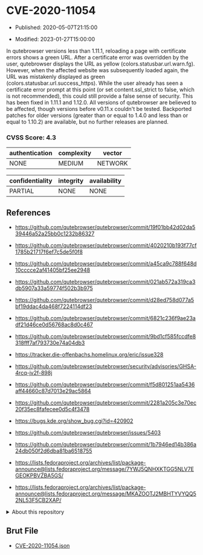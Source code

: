 # CVE-2020-11054

- Published: 2020-05-07T21:15:00

- Modified: 2023-01-27T15:00:00

In qutebrowser versions less than 1.11.1, reloading a page with certificate errors shows a green URL. After a certificate error was overridden by the user, qutebrowser displays the URL as yellow (colors.statusbar.url.warn.fg). However, when the affected website was subsequently loaded again, the URL was mistakenly displayed as green (colors.statusbar.url.success_https). While the user already has seen a certificate error prompt at this point (or set content.ssl_strict to false, which is not recommended), this could still provide a false sense of security. This has been fixed in 1.11.1 and 1.12.0. All versions of qutebrowser are believed to be affected, though versions before v0.11.x couldn't be tested. Backported patches for older versions (greater than or equal to 1.4.0 and less than or equal to 1.10.2) are available, but no further releases are planned.

### CVSS Score: **4.3**

| authentication | complexity | vector |
| --- | --- | --- |
| NONE | MEDIUM | NETWORK |

| confidentiality | integrity | availability |
| --- | --- | --- |
| PARTIAL | NONE | NONE |

## References

* https://github.com/qutebrowser/qutebrowser/commit/19f01bb42d02da539446a52a25bb0c1232b86327

* https://github.com/qutebrowser/qutebrowser/commit/4020210b193f77cf1785b21717f6ef7c5de5f0f8

* https://github.com/qutebrowser/qutebrowser/commit/a45ca9c788f648d10cccce2af41405bf25ee2948

* https://github.com/qutebrowser/qutebrowser/commit/021ab572a319ca3db5907a33a59774f502b3b975

* https://github.com/qutebrowser/qutebrowser/commit/d28ed758d077a5bf19ddac4da468f7224114df23

* https://github.com/qutebrowser/qutebrowser/commit/6821c236f9ae23adf21d46ce0d56768ac8d0c467

* https://github.com/qutebrowser/qutebrowser/commit/9bd1cf585fccdfe8318fff7af793730e74a04db3

* https://tracker.die-offenbachs.homelinux.org/eric/issue328

* https://github.com/qutebrowser/qutebrowser/security/advisories/GHSA-4rcq-jv2f-898j

* https://github.com/qutebrowser/qutebrowser/commit/f5d801251aa5436aff44660c87d7013e29ac5864

* https://github.com/qutebrowser/qutebrowser/commit/2281a205c3e70ec20f35ec8fafecee0d5c4f3478

* https://bugs.kde.org/show_bug.cgi?id=420902

* https://github.com/qutebrowser/qutebrowser/issues/5403

* https://github.com/qutebrowser/qutebrowser/commit/1b7946ed14b386a24db050f2d6dba81ba6518755

* https://lists.fedoraproject.org/archives/list/package-announce@lists.fedoraproject.org/message/7YWJ5QNHXKTGG5NLV7EGEOKPBVZBA5GS/

* https://lists.fedoraproject.org/archives/list/package-announce@lists.fedoraproject.org/message/MKAZOOTJ2MBHTYVYQQ52NL53F5CB2XAP/

<details>
<summary>About this repository</summary> 

  This repository is part of the project [Live Hack CVE](https://github.com/Live-Hack-CVE). Main website can be found [www.live-hack.org](https://www.live-hack.org) 
  
  Made by [Sn0wAlice](https://github.com/Sn0wAlice) for the people that care about security and need to have a feed of the latest CVEs. Hope you enjoy it, don't forget to star the repo and follow me on [Twitter](https://twitter.com/Sn0wAlice) and [Github](https://github.com/Sn0wAlice). And that is my [personnal website](https://www.alice-snow.me/)

  - [Home Page](https://github.com/Live-Hack-CVE)
  - [Framework](https://github.com/Live-Hack-CVE/cve-framework)
  - [CVE database](https://github.com/Live-Hack-CVE/full_database)
  - [Changelog](https://github.com/Live-Hack-CVE/Changelog)
</details>

## Brut File

* [CVE-2020-11054.json](https://raw.githubusercontent.com/Live-Hack-CVE/full_database/main/cves/2020/CVE-2020-11054.json)

